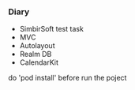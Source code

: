 ### Diary

* SimbirSoft test  task
* MVC
* Autolayout
* Realm DB
* CalendarKit

do 'pod install' before run the poject
